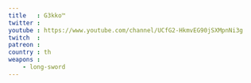 ```yaml
---
title   : G3kko™
twitter : 
youtube : https://www.youtube.com/channel/UCfG2-HkmvEG90jSXMpnNi3g
twitch  : 
patreon : 
country : th
weapons :
    - long-sword
---
```



